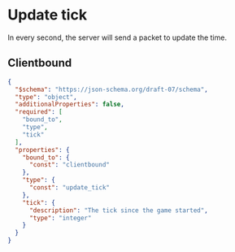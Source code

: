 # Update tick

In every second, the server will send a packet to update the time.

## Clientbound

```json
{
  "$schema": "https://json-schema.org/draft-07/schema",
  "type": "object",
  "additionalProperties": false,
  "required": [
    "bound_to",
    "type",
    "tick"
  ],
  "properties": {
    "bound_to": {
      "const": "clientbound"
    },
    "type": {
      "const": "update_tick"
    },
    "tick": {
      "description": "The tick since the game started",
      "type": "integer"
    }
  }
}
```